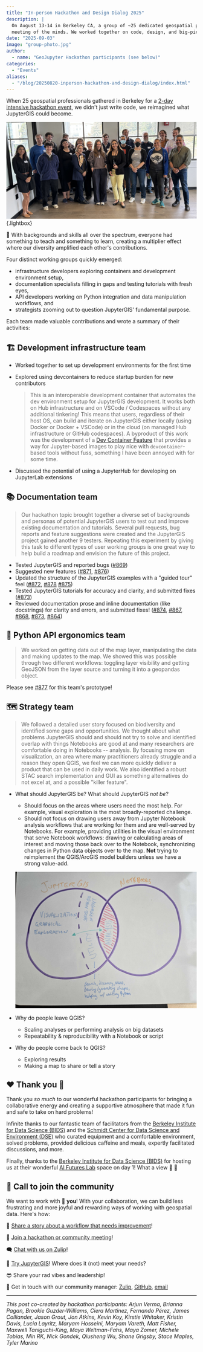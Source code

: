 ```yaml
---
title: "In-person Hackathon and Design Dialog 2025"
description: |
  On August 13-14 in Berkeley CA, a group of ~25 dedicated geospatial professionals had a
  meeting of the minds. We worked together on code, design, and big-picture strategy!
date: "2025-09-03"
image: "group-photo.jpg"
author:
  - name: "GeoJupyter Hackathon participants (see below)"
categories:
  - "Events"
aliases:
  - "/blog/20250820-inperson-hackathon-and-design-dialog/index.html"
---
```


When 25 geospatial professionals gathered in Berkeley for a
[2-day intensive hackathon event](https://events.geojupyter.org/hackathons/202508-berkeley/),
we didn't just write code, we reimagined what JupyterGIS could become.


![A group photo of the in-person hackathon participants](group-photo.jpg){.lightbox}


:rainbow: With backgrounds and skills all over the spectrum, everyone had something to teach and
something to learn, creating a multiplier effect where our diversity amplified
each other's contributions.

Four distinct working groups quickly emerged:

* infrastructure developers exploring containers and development environment setup,
* documentation specialists filling in gaps and testing tutorials with fresh eyes,
* API developers working on Python integration and data manipulation workflows, and
* strategists zooming out to question JupyterGIS' fundamental purpose.

Each team made valuable contributions and wrote a summary of their activities:


## :building_construction: Development infrastructure team

* Worked together to set up development environments for the first time
* Explored using devcontainers to reduce startup burden for new contributors

  > This is an interoperable development container that automates the dev environment
  > setup for JupyterGIS development.
  > It works both on Hub infrastructure and on VSCode / Codespaces without any
  > additional tinkering!
  > This means that users, regardless of their host OS, can build and iterate on
  > JupyterGIS either locally (using Docker or Docker + VSCode) or in the cloud (on
  > managed Hub infrastructure or GitHub codespaces).
  > A byproduct of this work was the development of a
  > [Dev Container Feature](https://github.com/GondekNP/devcontainer_jupyterhub_interoperator)
  > that provides a way for Jupyter-based images to play nice with `devcontainer`-based
  > tools without fuss, something I have been annoyed with for some time.

* Discussed the potential of using a JupyterHub for developing on JupyterLab extensions


## :books: Documentation team

> Our hackathon topic brought together a diverse set of backgrounds and personas of
> potential JupyterGIS users to test out and improve existing documentation and
> tutorials.
> Several pull requests, bug reports and feature suggestions were created and the
> JupyterGIS project gained another 9 testers.
> Repeating this experiment by giving this task to different types of user working
> groups is one great way to help build a roadmap and envision the future of this
> project.

* Tested JupyterGIS and reported bugs
  ([#869](https://github.com/geojupyter/jupytergis/issues/869))
* Suggested new features
  ([#871](https://github.com/geojupyter/jupytergis/issues/871),
  [#876](https://github.com/geojupyter/jupytergis/issues/876))
* Updated the structure of the JupyterGIS examples with a "guided tour" feel
  ([#872](https://github.com/geojupyter/jupytergis/pull/872),
  [#878](https://github.com/geojupyter/jupytergis/pull/878)
  [#875](https://github.com/geojupyter/jupytergis/issues/875))
* Tested JupyterGIS tutorials for accuracy and clarity, and submitted fixes
  ([#873](https://github.com/geojupyter/jupytergis/pull/873))
* Reviewed documentation prose and inline documentation (like docstrings) for clarity
  and errors, and submitted fixes!
  ([#874](https://github.com/geojupyter/jupytergis/pull/874),
  [#867](https://github.com/geojupyter/jupytergis/pull/867),
  [#868](https://github.com/geojupyter/jupytergis/pull/868),
  [#873](https://github.com/geojupyter/jupytergis/pull/873),
  [#864](https://github.com/geojupyter/jupytergis/pull/864))


## :snake: Python API ergonomics team

> We worked on getting data out of the map layer, manipulating the data and making
> updates to the map.
> We showed this was possible through two different workflows: toggling layer visibility
> and getting GeoJSON from the layer source and turning it into a geopandas object.

Please see [#877](https://github.com/geojupyter/jupytergis/pull/877) for this team's
prototype!


## :world_map: Strategy team

> We followed a detailed user story focused on biodiversity and identified some gaps and
> opportunities.
> We thought about what problems JupyterGIS should and should not try to solve and
> identified overlap with things Notebooks are good at and many researchers are
> comfortable doing in Notebooks -- analysis.
> By focusing more on visualization, an area where many practitioners already struggle
> and a reason they open QGIS, we feel we can more quickly deliver a product that can be
> used in daily work.
> We also identified a robust STAC search implementation and GUI as something
> alternatives do not excel at, and a possible "killer feature".


* What should JupyterGIS be? What should JupyterGIS _not be_?
    * Should focus on the areas where users need the most help.
      For example, visual exploration is the most broadly-reported challenge.
    * Should not focus on drawing users away from Jupyter Notebook analysis workflows
      that are working for them and are well-served by Notebooks.
      For example, providing utilities in the visual environment that serve Notebook
      workflows: drawing or calculating areas of interest and moving those back over to
      the Notebook, synchronizing changes in Python data objects over to the map.
      **Not** trying to reimplement the QGIS/ArcGIS model builders unless we have a
      strong value-add.

    ![A Venn diagram illustrating overlap with Jupyter Notebooks](jupytergis-notebook-venn.jpg)

* Why do people leave QGIS?
    * Scaling analyses or performing analysis on big datasets
    * Repeatability & reproducibility with a Notebook or script
* Why do people come back to QGIS?
    * Exploring results
    * Making a map to share or tell a story


## :heart: Thank you :bow:

Thank you _so much_ to our wonderful hackathon participants for bringing a collaborative
energy and creating a supportive atmosphere that made it fun and safe to take on hard
problems!

Infinite thanks to our fantastic team of facilitators from the
[Berkeley Institute for Data Science (BIDS)](https://bids.berkeley.edu) and the
[Schmidt Center for Data Science and Environment (DSE)](https://dse.berkeley.edu)
who curated equipment and a comfortable environment, solved problems, provided delicious
caffeine and meals, expertly facilitated discussions, and more.

Finally, thanks to the [Berkeley Institute for Data Science
(BIDS)](https://bids.berkeley.edu) for hosting us at their wonderful
[AI Futures Lab](https://bids.berkeley.edu/news/announcing-ai-futures-lab-visionary-partnership-between-bids-and-uc-investments)
space on day 1!
What a view :star_struck: :bridge_at_night:


## :mega: Call to join the community

We want to work with :index_pointing_at_the_viewer: **you**!
With your collaboration, we can build less frustrating and more joyful and rewarding
ways of working with geospatial data.
Here's how:

:open_book: [Share a story about a workflow that needs improvement](https://github.com/geojupyter/jupytergis/issues/new?template=0-user-story.yml)!

:calendar: [Join a hackathon or community meeting](https://geojupyter.org/calendar)!

:left_speech_bubble: [Chat with us on Zulip](https://jupyter.zulipchat.com/#narrow/channel/471314-geojupyter)!

:test_tube: [Try JupyterGIS](https://jupytergis.readthedocs.io/)! Where does it (not)
meet your needs?

:sunglasses: Share your rad vibes and leadership!

:love_letter: Get in touch with our community manager:
[Zulip](https://jupyter.zulipchat.com/#narrow/channel/471314-geojupyter),
[GitHub](https://github.com/mfisher87), [email](mailto:matt.fisher@berkeley.edu)


---

_This post co-created by hackathon participants:
  Arjun Verma,
  Brianna Pagan,
  Brookie Guzder-Williams,
  Ciera Martinez,
  Fernando Pérez,
  James Colliander,
  Jason Grout,
  Jon Atkins,
  Kevin Koy,
  Kirstie Whitaker,
  Kristin Davis,
  Lucia Layritz,
  Maryam Hosseini,
  Maryam Vareth,
  Matt Fisher,
  Maxwell Taniguchi-King,
  Maya Weltman-Fahs,
  Maya Zomer,
  Michele Tobias,
  Min RK,
  Nick Gondek,
  Qiusheng Wu,
  Shane Grigsby,
  Stace Maples,
  Tyler Marino_
